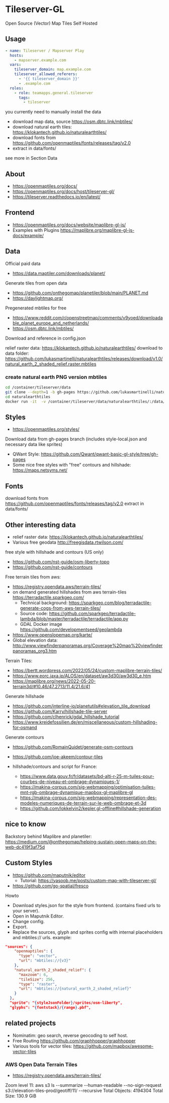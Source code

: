 # Tileserver-GL

Open Source (Vector) Map Tiles Self Hosted

## Usage

~~~yaml
- name: Tileserver / Mapserver Play
  hosts:
    - mapserver.example.com
  vars:
    tileserver_domain: map.example.com
    tileserver_allowed_referers:
      - '{{ tileserver_domain }}'
      - .example.com
  roles:
    - role: teamapps.general.tileserver
      tags:
        - tileserver
~~~

you currently need to manually install the data

* download map data, source https://osm.dbtc.link/mbtiles/
* download natural earth tiles: https://klokantech.github.io/naturalearthtiles/
* download fonts from https://github.com/openmaptiles/fonts/releases/tag/v2.0
* extract in data/fonts/

see more in Section Data

## About

* https://openmaptiles.org/docs/
* https://openmaptiles.org/docs/host/tileserver-gl/
* https://tileserver.readthedocs.io/en/latest/

## Frontend

* https://openmaptiles.org/docs/website/maplibre-gl-js/
* Examples with Plugins https://maplibre.org/maplibre-gl-js-docs/example/

## Data

Official paid data

* https://data.maptiler.com/downloads/planet/

Generate tiles from open data

* https://github.com/onthegomap/planetiler/blob/main/PLANET.md
* https://daylightmap.org/

Pregenerated mbtiles for free

* https://www.reddit.com/r/openstreetmap/comments/v9yoed/downloadable_planet_europe_and_netherlands/
* https://osm.dbtc.link/mbtiles/

Download and reference in config.json

relief raster data: https://klokantech.github.io/naturalearthtiles/
download to data folder: https://github.com/lukasmartinelli/naturalearthtiles/releases/download/v1.0/natural_earth_2_shaded_relief.raster.mbtiles

### create natural earth PNG version mbtiles

~~~bash
cd /container/tileserver/data
git clone --depth=1 -b gh-pages https://github.com/lukasmartinelli/naturalearthtiles.git
cd naturalearthtiles
docker run -it  -v /container/tileserver/data/naturalearthtiles/:/data/:rw jskeates/mbutil --image_format=png /data/tiles/natural_earth_2_shaded_relief.raster /data/natural_earth_2_shaded_relief.raster.png.mbtiles
~~~

## Styles

* https://openmaptiles.org/styles/

Download data from gh-pages branch (includes style-local.json and necessary data like sprites)

* QWant Style: https://github.com/Qwant/qwant-basic-gl-style/tree/gh-pages
* Some nice free styles with "free" contours and hillshade: https://maps.netsyms.net/

## Fonts

download fonts from https://github.com/openmaptiles/fonts/releases/tag/v2.0
extract in data/fonts/

## Other interesting data

* relief raster data: https://klokantech.github.io/naturalearthtiles/
* Various free geodata http://freegisdata.rtwilson.com/

free style with hillshade and contours (US only)

* https://github.com/nst-guide/osm-liberty-topo
* https://github.com/nst-guide/contours

Free terrain tiles from aws:

* https://registry.opendata.aws/terrain-tiles/
* on demand generated hillshades from aws terrain-tiles https://terradactile.sparkgeo.com/
  * Technical background: https://sparkgeo.com/blog/terradactile-generate-cogs-from-aws-terrain-tiles/
  * Source code: https://github.com/sparkgeo/terradactile-lambda/blob/master/terradactile/terradactile/app.py
  * GDAL Docker image https://github.com/developmentseed/geolambda
* https://www.openslopemap.org/karte/
* Global elevation data: http://www.viewfinderpanoramas.org/Coverage%20map%20viewfinderpanoramas_org3.htm

Terrain Tiles:
* https://bertt.wordpress.com/2022/05/24/custom-maplibre-terrain-tiles/
* https://www.eorc.jaxa.jp/ALOS/en/dataset/aw3d30/aw3d30_e.htm
* https://maplibre.org/news/2022-05-20-terrain3d/#10.46/47.2713/11.4/21.6/41

Generate hillshade

* https://github.com/interline-io/planetutils#elevation_tile_download
* https://github.com/Karry/hillshade-tile-server
* https://github.com/clhenrick/gdal_hillshade_tutorial
* https://www.kreidefossilien.de/en/miscellaneous/custom-hillshading-for-osmand

Generate contours

* https://github.com/RomainQuidet/generate-osm-contours
* https://github.com/joe-akeem/contour-tiles

* hillshade/contours and script for France:
  * https://www.data.gouv.fr/fr/datasets/bd-alti-r-25-m-tuiles-pour-courbes-de-niveau-et-ombrage-dynamiques-1/
  * https://makina-corpus.com/sig-webmapping/optimisation-tuiles-mnt-rgb-ombrage-dynamique-mapbox-gl-maplibre-gl
  * https://makina-corpus.com/sig-webmapping/representation-des-modeles-numeriques-de-terrain-sur-le-web-ombrage-et-3d
  * https://github.com/lokkelvin2/kepler.gl-offline#hillshade-generation

## nice to know

Backstory behind Maplibre and planetiler: https://medium.com/@onthegomap/helping-sustain-open-maps-on-the-web-dc419f3af75d

## Custom Styles

* https://github.com/maputnik/editor
  * Tutorial: https://yasoob.me/posts/custom-map-with-tileserver-gl/
* https://github.com/go-spatial/fresco

Howto

* Download styles.json for the style from frontend. (contains fixed urls to your server).
* Open in Maputnik Editor.
* Change config.
* Export.
* Replace the sources, glyph and sprites config with internal placeholders and mbtiles:// urls. example:

~~~json
"sources": {
    "openmaptiles": {
      "type": "vector",
      "url": "mbtiles://{v3}"
    },
    "natural_earth_2_shaded_relief": {
      "maxzoom": 6,
      "tileSize": 256,
      "type": "raster",
      "url": "mbtiles://{natural_earth_2_shaded_relief}"
    }
  },
  "sprite": "{styleJsonFolder}/sprites/osm-liberty",
  "glyphs": "{fontstack}/{range}.pbf",
~~~

## related projects

* Nominatim: geo search, reverse geocoding to self host.
* Free Routing https://github.com/graphhopper/graphhopper
* Various tools for vector tiles: https://github.com/mapbox/awesome-vector-tiles

### AWS Open Data Terrain Tiles

* https://registry.opendata.aws/terrain-tiles/

Zoom level 11:
aws s3 ls --summarize --human-readable --no-sign-request s3://elevation-tiles-prod/geotiff/11/ --recursive
Total Objects: 4194304
   Total Size: 130.9 GiB
